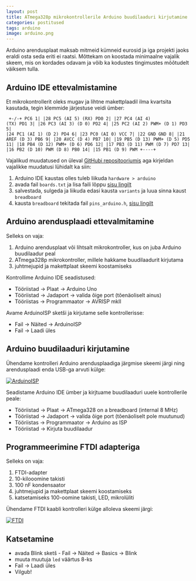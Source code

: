 ```yaml
---
layout: post
title: ATmega328p mikrokontrollerile Arduino buudilaaduri kirjutamine
categories: postitused
tags: arduino
image: arduino.png
---
```


Arduino arendusplaat maksab mitmeid kümneid eurosid ja iga projekti jaoks eraldi osta seda eriti ei raatsi. Mõttekam on koostada minimaalne vajalik skeem, mis on kordades odavam ja võib ka kodustes tingimustes mõõtudelt väiksem tulla.

## Arduino IDE ettevalmistamine

Et mikrokontrollerit oleks mugav ja lihtne makettplaadil ilma kvartsita kasutada, tegin klemmide järjestuse veidi ümber:

<code><pre>
                     +-\/-+
               PC6  1|    |28  PC5 (AI 5)
         (RX)  PD0  2|    |27  PC4 (AI 4)
         (TX)  PD1  3|    |26  PC3 (AI 3)
         (D 0) PD2  4|    |25  PC2 (AI 2)
    PWM+ (D 1) PD3  5|    |24  PC1 (AI 1)
         (D 2) PD4  6|    |23  PC0 (AI 0)
               VCC  7|    |22  GND
               GND  8|    |21  AREF
         (D 3) PB6  9|    |20  AVCC
         (D 4) PB7 10|    |19  PB5 (D 13)
    PWM+ (D 5) PD5 11|    |18  PB4 (D 12)
    PWM+ (D 6) PD6 12|    |17  PB3 (D 11) PWM
         (D 7) PD7 13|    |16  PB2 (D 10) PWM
         (D 8) PB0 14|    |15  PB1 (D 9) PWM
                     +----+
</pre></code>

Vajalikud muudatused on üleval [GitHubi repositooriumis](https://github.com/Raidok/bb) aga kirjeldan vajalikke muudatusi lühidalt ka siin:

1. Arduino IDE kaustas olles tuleb liikuda `hardware > arduino`
2. avada fail `boards.txt` ja lisa faili lõppu [sisu lingilt](https://raw.github.com/Raidok/bb/master/hardware/arduino/boards.txt)
3. salvestada, sulgeda ja liikuda edasi kausta `variants` ja luua sinna kaust `breadboard`
2. kausta `breadboard` tekitada fail `pins_arduino.h`, [sisu lingilt](https://raw.github.com/Raidok/bb/master/hardware/arduino/variants/breadboard/pins_arduino.h)


## Arduino arendusplaadi ettevalmitamine

Selleks on vaja:
1. Arduino arendusplaat või lihtsalt mikrokontroller, kus on juba Arduino buudilaadur peal
2. ATmega328p mikrokontroller, millele hakkame buudilaadurit kirjutama
3. juhtmejupid ja makettplaat skeemi koostamiseks

Kontrollime Arduino IDE seadistused:
* Tööriistad -> Plaat -> Arduino Uno
* Tööriistad -> Jadaport -> valida õige port (tõenäoliselt ainus)
* Tööriistas -> Programmaator -> AVRISP mkII

Avame ArduinoISP sketši ja kirjutame selle kontrollerisse:
* Fail -> Näited -> ArduinoISP
* Fail -> Laadi üles

## Arduino buudilaaduri kirjutamine


Ühendame kontrolleri Arduino arendusplaadiga järgmise skeemi järgi ning arendusplaadi enda USB-ga arvuti külge:

[![ArduinoISP](p-uno-breadboard-bootloader_bb.png)](uno-breadboard-bootloader_bb.png)

Seadistame Arduino IDE ümber ja kirjtuame buudilaaduri uuele kontrollerile peale:
* Tööriistad -> Plaat -> ATmega328 on a breadboard (internal 8 MHz)
* Tööriistad -> Jadaport -> valida õige port (tõenäoliselt pole muutunud)
* Tööriistas -> Programmaator -> Arduino as ISP
* Tööriistad -> Kirjuta buudilaadur


## Programmeerimine FTDI adapteriga

Selleks on vaja:
1. FTDI-adapter
2. 10-kilooomine takisti
3. 100 nF kondensaator
4. juhtmejupid ja makettplaat skeemi koostamiseks
5. katsetamiseks 100-oomine takisti, LED, mikrolüliti

Ühendame FTDI kaabli kontrolleri külge alloleva skeemi järgi:

[![FTDI](p-breadboard-blink_bb.png)](breadboard-blink_bb.png)


## Katsetamine

* avada Blink sketš - Fail -> Näited -> Basics -> Blink
* muuta muutuja `led` väärtus 8-ks
* Fail -> Laadi üles
* Vilgub!
